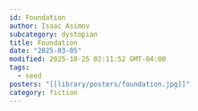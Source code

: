```yaml
---
id: Foundation
author: Isaac Asimov
subcategory: dystopian
title: Foundation
date: "2025-03-05"
modified: 2025-10-25 02:11:52 GMT-04:00
tags:
  - seed
posters: "[[library/posters/foundation.jpg]]"
category: fiction
---
```


